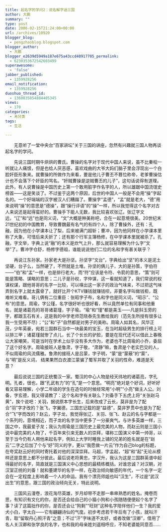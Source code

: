 ```yaml
---
title: 起名字的学问2：说名解字话三国
author: 大鹏
summary: ""
type: post
date: 2006-02-15T21:24:00+00:00
url: /archives/10920
blogger_blog:
  - pengzhaoblog.blogspot.com
blogger_author:
  - 大鹏
blogger_e2639d5949a187e675a43ccd40917705_permalink:
  - 6230353672542603499
superawesome:
  - 'false'
jabber_published:
  - 1359928256
email_notification:
  - 1359928256
duoshuo_thread_id:
  - 1360835854884405345
views:
  - 170
categories:
  - 未分类
tags:
  - 生活

---
```

　　无意听了一堂中央台“百家讲坛”关于三国的讲座，忽然有兴趣就三国人物再谈起名字的学问。
  
　　先说三国时期牛烘烘的曹氏。曹操的名字对于现代中国人来说，虽不比秦桧一听就让人痛恨，但是也给人厌恶感，喜欢戏曲的大爷大妈们脑子里会浮现出一个白脸奸臣形象来。就曹操的所做作为来看，要是他儿子曹丕不篡位称帝，老爹曹操估计也不会落下个奸臣的骂名。“奸贼曹操是逆贼曹丕的儿子”，这句话说得有道理。此外，有人说曹操是中国历史上第一个敢用脏字作名字的人，所以雄踞中国流氓史榜首——这是笑谈了。不过鉴于这两个原因，后世的中国人一般是不会用“操”字起名的。一个好端端的汉字被汉人们糟蹋了。曹操字“孟德”，“孟”就是老大，“德”用来说明“操”的意思是“德操”，跟“操行评语”的“操”一样，所以我觉得这个名字对古人来说还是起得蛮好的。曹操手下能人无数，我比较喜欢张辽。张辽字文远，“辽”和“远”也是同义词，“文”大概是种美称吧，合在一起意境很美。20世纪末21世纪初的中国教育，导致曹魏最有名气的有四个人，除了曹操外，还有：孔融，因为他在小学课本让了梨，后来被满门超斩；曹冲，因为他同样在小学课本里称了大象，可惜后来夭折了；还有那个行军主簿杨修，在中学课本里就被杀了。孔融，字文举，字典上说“融”的本义是炊气上升，那么就容易理解为什么字“文举”了。曹冲字仓舒，杨修字德祖，谁能说说他们二位的名和字有甚关联乎？
  
　　再说江东孙家。孙家老大是孙坚。孙坚字“文台”，字典给出“坚”的本义是泥土坚硬，台子么，当然硬了，不然就是土堆。孙坚的俩儿子，大的是孙策，字伯符——“伯”和“孟”一样，也是排行老大，而“符”应该是令符、令箭的意思，“策”则可能是策略、谋略的意思；二儿子是孙权，字仲谋，这一看就知道了，我们常说的权谋权谋，跟他哥哥的名字一比较，可以嗅出这一家子的政治气味来，不过把这气味弄到名字上就太露骨了，就好比开个KTV赚钱就赚钱呗，非要名字叫做钱柜，既难听又难看。哥儿俩有二位重臣：张昭字子布，名和字也是同义词，“昭示”、“公布”的意思。周瑜，字公瑾，名字很好听也很好看，所以竟然单位有同事和他重名，就是诸葛亮的哥哥诸葛瑾，字子瑜。“瑜”和“瑾”都是美玉——凡是斜玉旁的字，都跟玉石有关，这是我的中学老师范晓泰先生教给我的（范先生所授有很多让我一生受用不尽）；“公”和“子”自然都是对男子的美称。周瑜人如其名，风华正茂，少年英豪，宛若三国群石当中一块最美的宝玉，在当时超级男生的排行榜上可以排三甲；诸葛瑾就惨了点儿，长了个长长的驴脸，要是在现代还可以借此上春晚让大家嘲笑，可是当时在学术上似乎没有多大作为，老婆也不比周瑜的小乔，委屈了这个好名字。周瑜接班人是鲁肃，字子敬，“肃静”嘛，鲁肃是个老实巴交的人，不似周瑜的风流儒雅。鲁肃的接班人是吕蒙，字子明，“蒙”是“蒙蔽”的“蒙”，与“明”是反义词， 结果果然白衣渡江蒙骗了蜀军并取了关羽的性命，难道是天意？
  
　　最后说说三国的正统蜀汉一家。蜀汉的中心人物是经天纬地的诸葛亮，字孔明。孔者，很也，跟“孔武有力”的“孔”是一个意思。“明亮”绝对是个好词，好听好看又容易理解，小学二年级的学生在造句的时候经常用“小明”“小亮”做主人公。刘备，字玄德，我又得请教了：这个名和字有关联么？刘备手下五虎上将“关张赵马黄”，挨个说吧：关羽，据说原本字长生，后来改成了云长，莫非是为了配合“羽”字才改的？张飞，字翼德，三国志记载的是“益德”，莫非罗贯中也是为了配合“飞”字而改的？赵云，字子龙，我觉得张辽、关羽、张飞、赵云的名与字都是一个系列的，意境相近，而子龙的名字当中更多了一分豪爽气。与许多英雄一样，三国之中，我最爱子龙；我认为周瑜是三国历史上最完美的人物，而赵云则是三国小说中最完美的人物了，千百年来引来无数人的崇拜，堪称三国演义中第一帅哥，以至于当今仍有人用他来起名字，例如上大学时睡我上铺的兄弟的姓名就是在“赵云”二字之后加了个与“好”同义的字，更以“我愿做一片云”作为自己blog的标题，在夸奖赵云好的同时寄托着对他的深深崇拜。马超，字孟起，“超”和“起”无论从模样还是意思上都不分彼此。最后说老将黄忠，字汉升，我认为这是三国群英谱中起得最好的名字，简直就是三国演义中心思想的最精练概括。对谁忠诚？对汉朝，对汉室正统的刘备！就和董建华的名字一样，在政治倾向敏感的年代，一个名字一定会在一定程度上影响着一个人的命运。我有个漂亮师姐也叫“汉生”，不过是“武汉出生”的意思，跟三国的政治倾向无关，特此说明。
  
　　三国风云漫卷，浪花淘尽英雄，岁月却带不走那一串串熟悉的姓名。掩卷而思，有知识有文化的你，是否还会给自己的小猫小狗和小孩随随便便起个名字了事？读了这篇拙作的你，是否还会让“狗剩”“旺财”这种名字陪伴他们一生？我的爱犬小白，字太白——它有翩翩诗仙的气度。初步考虑若干年后有了小孩，就叫汗青，取“留取丹心照汗青”之意；不过“汗”字味道不太好，或者改做“汉卿”，借用了名人关汉卿和张学良的名字，也和我的母亲姓刘遥相呼应，不知老婆能同意否……
